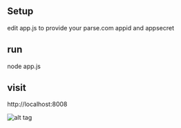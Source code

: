 ## Setup
edit app.js to provide your parse.com appid and appsecret

## run 

node app.js

## visit

http://localhost:8008

![alt tag](https://raw.githubusercontent.com/debianmaster/node-angular-movie-store/master/ScreenShot.PNG)
